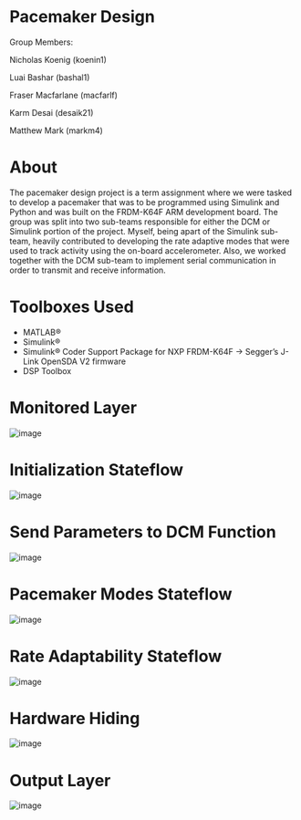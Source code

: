 # Pacemaker Design

Group Members:

Nicholas Koenig (koenin1)  

Luai Bashar (bashal1)  

Fraser Macfarlane (macfarlf)  

Karm Desai (desaik21)  

Matthew Mark (markm4)  

# About

The pacemaker design project is a term assignment where we were tasked to develop a pacemaker that was to be programmed using Simulink and Python and was built on the FRDM-K64F ARM development board. The group was split into two sub-teams responsible for either the DCM or Simulink portion of the project. Myself, being apart of the Simulink sub-team, heavily contributed to developing the rate adaptive modes that were used to track activity using the on-board accelerometer. Also, we worked together with the DCM sub-team to implement serial communication in order to transmit and receive information.

# Toolboxes Used

- MATLAB®
- Simulink®
- Simulink® Coder Support Package for NXP FRDM-K64F -> Segger’s J-Link OpenSDA V2 firmware
- DSP Toolbox

# Monitored Layer

![image](https://github.com/mgiancola9/Pacemaker_3K/assets/97264168/99241314-10c3-4fac-8372-b4020acf3fa4)

# Initialization Stateflow

![image](https://github.com/mgiancola9/Pacemaker_3K/assets/97264168/465dbc9e-69fb-4cd3-9a0c-8b81686c46d8)

# Send Parameters to DCM Function

![image](https://github.com/mgiancola9/Pacemaker_3K/assets/97264168/716b5039-0573-418d-b05c-17a09515d570)

# Pacemaker Modes Stateflow

![image](https://github.com/mgiancola9/Pacemaker_3K/assets/97264168/48b4c83f-a200-441d-81d1-117083576490)

# Rate Adaptability Stateflow

![image](https://github.com/mgiancola9/Pacemaker_3K/assets/97264168/a373a6e4-e97a-48b9-acbc-5e98bd914052)

# Hardware Hiding

![image](https://github.com/mgiancola9/Pacemaker_3K/assets/97264168/e1b32b34-3e5d-4fc4-abb7-5540e18ba01c)

# Output Layer

![image](https://github.com/mgiancola9/Pacemaker_3K/assets/97264168/6f0c4a62-5725-475c-a01b-57baab427894)












